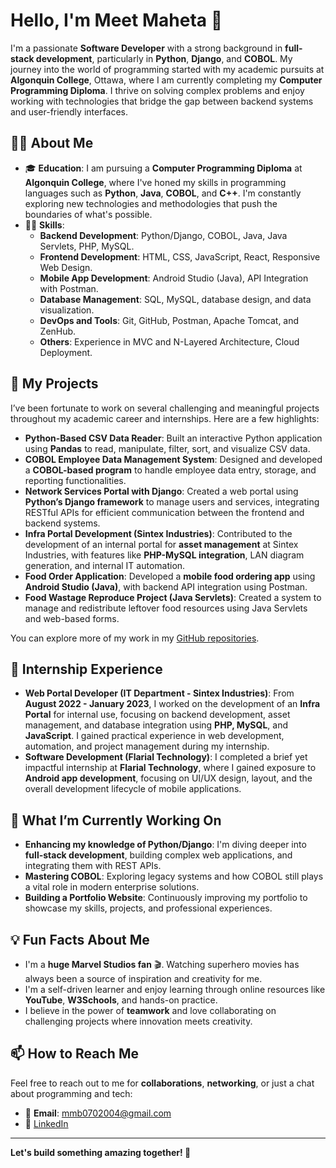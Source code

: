 # Hello, I'm Meet Maheta 👋

I'm a passionate **Software Developer** with a strong background in **full-stack development**, particularly in **Python**, **Django**, and **COBOL**. My journey into the world of programming started with my academic pursuits at **Algonquin College**, Ottawa, where I am currently completing my **Computer Programming Diploma**. I thrive on solving complex problems and enjoy working with technologies that bridge the gap between backend systems and user-friendly interfaces.

## 👨‍💻 About Me
- 🎓 **Education**: I am pursuing a **Computer Programming Diploma** at **Algonquin College**, where I've honed my skills in programming languages such as **Python**, **Java**, **COBOL**, and **C++**. I'm constantly exploring new technologies and methodologies that push the boundaries of what's possible.
- 👨‍🏫 **Skills**:
  - **Backend Development**: Python/Django, COBOL, Java, Java Servlets, PHP, MySQL.
  - **Frontend Development**: HTML, CSS, JavaScript, React, Responsive Web Design.
  - **Mobile App Development**: Android Studio (Java), API Integration with Postman.
  - **Database Management**: SQL, MySQL, database design, and data visualization.
  - **DevOps and Tools**: Git, GitHub, Postman, Apache Tomcat, and ZenHub.
  - **Others**: Experience in MVC and N-Layered Architecture, Cloud Deployment.

## 🔧 My Projects
I’ve been fortunate to work on several challenging and meaningful projects throughout my academic career and internships. Here are a few highlights:
- **Python-Based CSV Data Reader**: Built an interactive Python application using **Pandas** to read, manipulate, filter, sort, and visualize CSV data.
- **COBOL Employee Data Management System**: Designed and developed a **COBOL-based program** to handle employee data entry, storage, and reporting functionalities.
- **Network Services Portal with Django**: Created a web portal using **Python’s Django framework** to manage users and services, integrating RESTful APIs for efficient communication between the frontend and backend systems.
- **Infra Portal Development (Sintex Industries)**: Contributed to the development of an internal portal for **asset management** at Sintex Industries, with features like **PHP-MySQL integration**, LAN diagram generation, and internal IT automation.
- **Food Order Application**: Developed a **mobile food ordering app** using **Android Studio (Java)**, with backend API integration using Postman.
- **Food Wastage Reproduce Project (Java Servlets)**: Created a system to manage and redistribute leftover food resources using Java Servlets and web-based forms.

You can explore more of my work in my [GitHub repositories](https://github.com/mmb0710).

## 💼 Internship Experience
- **Web Portal Developer (IT Department - Sintex Industries)**: From **August 2022 - January 2023**, I worked on the development of an **Infra Portal** for internal use, focusing on backend development, asset management, and database integration using **PHP, MySQL**, and **JavaScript**. I gained practical experience in web development, automation, and project management during my internship.
- **Software Development (Flarial Technology)**: I completed a brief yet impactful internship at **Flarial Technology**, where I gained exposure to **Android app development**, focusing on UI/UX design, layout, and the overall development lifecycle of mobile applications.

## 🚀 What I’m Currently Working On
- **Enhancing my knowledge of Python/Django**: I'm diving deeper into **full-stack development**, building complex web applications, and integrating them with REST APIs.
- **Mastering COBOL**: Exploring legacy systems and how COBOL still plays a vital role in modern enterprise solutions.
- **Building a Portfolio Website**: Continuously improving my portfolio to showcase my skills, projects, and professional experiences.

## 💡 Fun Facts About Me
- I'm a **huge Marvel Studios fan** 🎬. Watching superhero movies has always been a source of inspiration and creativity for me.
- I'm a self-driven learner and enjoy learning through online resources like **YouTube**, **W3Schools**, and hands-on practice.
- I believe in the power of **teamwork** and love collaborating on challenging projects where innovation meets creativity.

## 📫 How to Reach Me
Feel free to reach out to me for **collaborations**, **networking**, or just a chat about programming and tech:
- 📧 **Email**: mmb0702004@gmail.com
- 💼 [LinkedIn](https://www.linkedin.com/in/meetmaheta/)

---

**Let's build something amazing together! 🚀**
